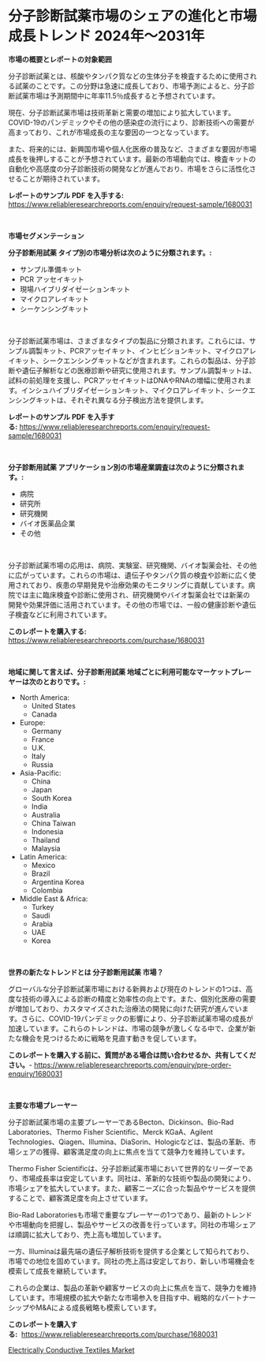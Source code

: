 <p><h1>分子診断試薬市場のシェアの進化と市場成長トレンド 2024年〜2031年</h1></p><p><strong>市場の概要とレポートの対象範囲</strong></p>
<p><p>分子診断試薬とは、核酸やタンパク質などの生体分子を検査するために使用される試薬のことです。この分野は急速に成長しており、市場予測によると、分子診断試薬市場は予測期間中に年率11.5％成長すると予想されています。</p><p>現在、分子診断試薬市場は技術革新と需要の増加により拡大しています。COVID-19のパンデミックやその他の感染症の流行により、診断技術への需要が高まっており、これが市場成長の主な要因の一つとなっています。</p><p>また、将来的には、新興国市場や個人化医療の普及など、さまざまな要因が市場成長を後押しすることが予想されています。最新の市場動向では、検査キットの自動化や高感度の分子診断技術の開発などが進んでおり、市場をさらに活性化させることが期待されています。</p></p>
<p><strong>レポートのサンプル PDF を入手する:</strong> <a href="https://www.reliableresearchreports.com/enquiry/request-sample/1680031">https://www.reliableresearchreports.com/enquiry/request-sample/1680031</a></p>
<p>&nbsp;</p>
<p><strong>市場セグメンテーション</strong></p>
<p><strong>分子診断用試薬 タイプ別の市場分析は次のように分類されます。:</strong></p>
<p><ul><li>サンプル準備キット</li><li>PCR アッセイキット</li><li>現場ハイブリダイゼーションキット</li><li>マイクロアレイキット</li><li>シーケンシングキット</li></ul></p>
<p>&nbsp;</p>
<p><p>分子診断試薬市場は、さまざまなタイプの製品に分類されます。これらには、サンプル調製キット、PCRアッセイキット、インヒビションキット、マイクロアレイキット、シークエンシングキットなどが含まれます。これらの製品は、分子診断や遺伝子解析などの医療診断や研究に使用されます。サンプル調製キットは、試料の前処理を支援し、PCRアッセイキットはDNAやRNAの増幅に使用されます。インシュハイブリダイゼーションキット、マイクロアレイキット、シークエンシングキットは、それぞれ異なる分子検出方法を提供します。</p></p>
<p><strong>レポートのサンプル PDF を入手する:</strong>&nbsp;<a href="https://www.reliableresearchreports.com/enquiry/request-sample/1680031">https://www.reliableresearchreports.com/enquiry/request-sample/1680031</a></p>
<p>&nbsp;</p>
<p><strong> 分子診断用試薬 アプリケーション別の市場産業調査は次のように分類されます。:</strong></p>
<p><ul><li>病院</li><li>研究所</li><li>研究機関</li><li>バイオ医薬品企業</li><li>その他</li></ul></p>
<p>&nbsp;</p>
<p><p>分子診断試薬市場の応用は、病院、実験室、研究機関、バイオ製薬会社、その他に広がっています。これらの市場は、遺伝子やタンパク質の検査や診断に広く使用されており、疾患の早期発見や治療効果のモニタリングに貢献しています。病院では主に臨床検査や診断に使用され、研究機関やバイオ製薬会社では新薬の開発や効果評価に活用されています。その他の市場では、一般の健康診断や遺伝子検査などに利用されています。</p></p>
<p><strong>このレポートを購入する:</strong>&nbsp; <a href="https://www.reliableresearchreports.com/purchase/1680031">https://www.reliableresearchreports.com/purchase/1680031</a></p>
<p>&nbsp;</p>
<p><strong>地域に関して言えば、分子診断用試薬 地域ごとに利用可能なマーケットプレーヤーは次のとおりです。:</strong></p>
<p><ul>
    <li>
        North America:
        <ul>
            <li>United States</li>
            <li>Canada</li>
        </ul>
    </li>
    <li>
        Europe:
        <ul>
            <li>Germany</li>
            <li>France</li>
            <li>U.K.</li>
            <li>Italy</li>
            <li>Russia</li>
        </ul>
    </li>
    <li>
        Asia-Pacific:
        <ul>
            <li>China</li>
            <li>Japan</li>
            <li>South Korea</li>
            <li>India</li>
            <li>Australia</li>
            <li>China Taiwan</li>
            <li>Indonesia</li>
            <li>Thailand</li>
            <li>Malaysia</li>
        </ul>
    </li>
    <li>
        Latin America:
        <ul>
            <li>Mexico</li>
            <li>Brazil</li>
            <li>Argentina Korea</li>
            <li>Colombia</li>
        </ul>
    </li>
    <li>
        Middle East & Africa:
        <ul>
            <li>Turkey</li>
            <li>Saudi</li>
            <li>Arabia</li>
            <li>UAE</li>
            <li>Korea</li>
        </ul>
    </li>
    </ul></p>
<p>&nbsp;</p>
<p><strong>世界の新たなトレンドとは 分子診断用試薬 市場？</strong></p>
<p><p>グローバルな分子診断試薬市場における新興および現在のトレンドの1つは、高度な技術の導入による診断の精度と効率性の向上です。また、個別化医療の需要が増加しており、カスタマイズされた治療法の開発に向けた研究が進んでいます。さらに、COVID-19パンデミックの影響により、分子診断試薬市場の成長が加速しています。これらのトレンドは、市場の競争が激しくなる中で、企業が新たな機会を見つけるために戦略を見直す動きを促しています。</p></p>
<p><strong>このレポートを購入する前に、質問がある場合は問い合わせるか、共有してください。</strong>- <a href="https://www.reliableresearchreports.com/enquiry/pre-order-enquiry/1680031">https://www.reliableresearchreports.com/enquiry/pre-order-enquiry/1680031</a></p>
<p>&nbsp;</p>
<p><strong>主要な市場プレーヤー</strong></p>
<p><p>分子診断試薬市場の主要プレーヤーであるBecton、Dickinson、Bio-Rad Laboratories、Thermo Fisher Scientific、Merck KGaA、Agilent Technologies、Qiagen、Illumina、DiaSorin、Hologicなどは、製品の革新、市場シェアの獲得、顧客満足度の向上に焦点を当てて競争力を維持しています。</p><p>Thermo Fisher Scientificは、分子診断試薬市場において世界的なリーダーであり、市場成長率は安定しています。同社は、革新的な技術や製品の開発により、市場シェアを拡大しています。また、顧客ニーズに合った製品やサービスを提供することで、顧客満足度を向上させています。</p><p>Bio-Rad Laboratoriesも市場で重要なプレーヤーの1つであり、最新のトレンドや市場動向を把握し、製品やサービスの改善を行っています。同社の市場シェアは順調に拡大しており、売上高も増加しています。</p><p>一方、Illuminaは最先端の遺伝子解析技術を提供する企業として知られており、市場での地位を固めています。同社の売上高は安定しており、新しい市場機会を模索して成長を継続しています。</p><p>これらの企業は、製品の革新や顧客サービスの向上に焦点を当て、競争力を維持しています。市場規模の拡大や新たな市場参入を目指す中、戦略的なパートナーシップやM&Aによる成長戦略も模索しています。</p></p>
<p><strong>このレポートを購入する:</strong>&nbsp;&nbsp;<a href="https://www.reliableresearchreports.com/purchase/1680031">https://www.reliableresearchreports.com/purchase/1680031</a></p>
<p><p><a href="https://lydian-appliance-61d.notion.site/Electrically-Conductive-Textiles-Market-Research-Report-Provides-Critical-Insights-that-can-help-Sha-b4c05c313ed94636815dfad48c9c1fe7">Electrically Conductive Textiles Market</a></p></p>
